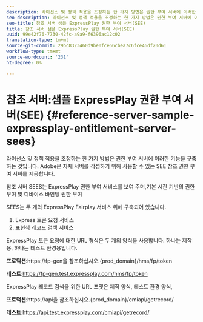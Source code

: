 ```yaml
---
description: 라이선스 및 정책 적용을 조정하는 한 가지 방법은 권한 부여 서버에 이러한 기능을 구축하는 것입니다. Adobe은 자체 서버를 작성하기 위해 사용할 수 있는 SEE 참조 권한 부여 서버를 제공합니다.
seo-description: 라이선스 및 정책 적용을 조정하는 한 가지 방법은 권한 부여 서버에 이러한 기능을 구축하는 것입니다. Adobe은 자체 서버를 작성하기 위해 사용할 수 있는 SEE 참조 권한 부여 서버를 제공합니다.
seo-title: 참조 서버 샘플 ExpressPlay 권한 부여 서버(SEE)
title: 참조 서버 샘플 ExpressPlay 권한 부여 서버(SEE)
uuid: 99e42f76-7730-42fc-a9a9-f6396ac12c02
translation-type: tm+mt
source-git-commit: 29bc8323460d9be0fce66cbea7c6fce46df20d61
workflow-type: tm+mt
source-wordcount: '231'
ht-degree: 0%

---
```



# 참조 서버:샘플 ExpressPlay 권한 부여 서버(SEE) {#reference-server-sample-expressplay-entitlement-server-sees}

라이선스 및 정책 적용을 조정하는 한 가지 방법은 권한 부여 서버에 이러한 기능을 구축하는 것입니다. Adobe은 자체 서버를 작성하기 위해 사용할 수 있는 SEE 참조 권한 부여 서버를 제공합니다.

참조 서버 SEES는 ExpressPlay 권한 부여 서비스를 보여 주며,기본 시간 기반의 권한 부여 및 디바이스 바인딩 권한 부여

SEES는 두 개의 ExpressPlay Fairplay 서비스 위에 구축되어 있습니다.

1. Express 토큰 요청 서비스
1. 표현식 레코드 검색 서비스

ExpressPlay 토큰 요청에 대한 URL 형식은 두 개의 양식을 사용합니다. 하나는 제작용, 하나는 테스트 환경용입니다.

**프로덕션**:https://fp-gen<span></span>을 참조하십시오.{prod_domain}/hms/fp/token

**테스트**:<span></span>https://fp-gen.test.expressplay.com/hms/fp/token

ExpressPlay 레코드 검색을 위한 URL 포맷은 제작 양식, 테스트 환경 양식,

**프로덕션**:https://api<span></span>을 참조하십시오.{prod_domain}/cmiapi/getrecord/

**테스트**:<span></span>https://api.test.expressplay.com/cmiapi/getrecord/

